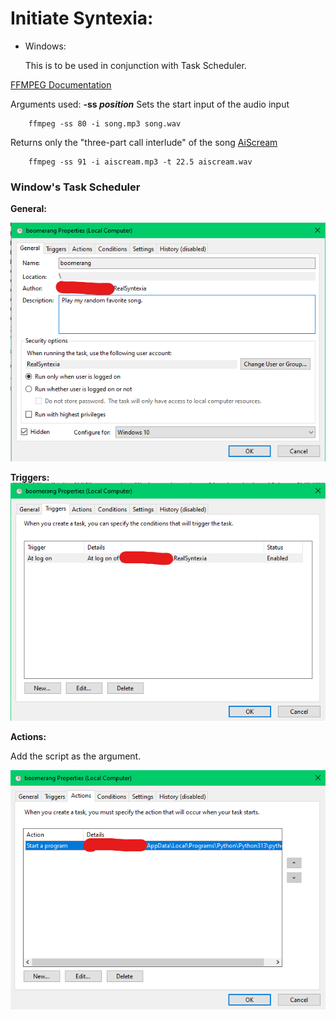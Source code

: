 # Initiate Syntexia:

- Windows:

  This is to be used in conjunction with Task Scheduler.

[FFMPEG Documentation](https://ffmpeg.org/ffmpeg.html#AVOptions)

Arguments used:
**-ss _position_**
Sets the start input of the audio input

```
    ffmpeg -ss 80 -i song.mp3 song.wav
```

Returns only the "three-part call interlude" of the song [AiScream](https://www.youtube.com/watch?v=dx0YT7eGZRY&t=90s)

```
    ffmpeg -ss 91 -i aiscream.mp3 -t 22.5 aiscream.wav
```

### Window's Task Scheduler

**General:**

![general](res/pictures/general.png)

**Triggers:**
![triggers](res/pictures/triggers.png)

**Actions:**

Add the script as the argument.

![actions](res/pictures/actions.png)
